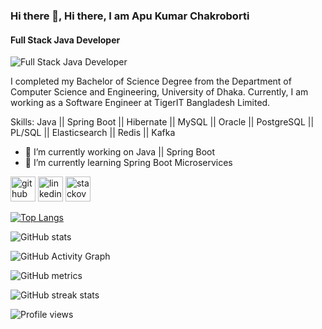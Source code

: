 ### Hi there 👋, Hi there, I am Apu Kumar Chakroborti
#### Full Stack Java Developer
![Full Stack Java Developer](https://avatars.githubusercontent.com/u/18498906?s=400&u=d65984a83c78507bc30d886d893fad1eb6663aad&v=4)

I completed my Bachelor of Science Degree from the Department of Computer Science and Engineering, University of Dhaka. Currently, I am working as a Software Engineer at TigerIT Bangladesh Limited.

Skills: Java || Spring Boot || Hibernate || MySQL || Oracle || PostgreSQL || PL/SQL || Elasticsearch || Redis || Kafka

- 🔭 I’m currently working on Java || Spring Boot 
- 🌱 I’m currently learning Spring Boot Microservices 


[<img src='https://cdn.jsdelivr.net/npm/simple-icons@3.0.1/icons/github.svg' alt='github' height='40'>](https://github.com/https://github.com/apuchakroborti)  [<img src='https://cdn.jsdelivr.net/npm/simple-icons@3.0.1/icons/linkedin.svg' alt='linkedin' height='40'>](https://www.linkedin.com/in/https://www.linkedin.com/in/apu-kumar-chakroborti-771312116//)  [<img src='https://cdn.jsdelivr.net/npm/simple-icons@3.0.1/icons/stackoverflow.svg' alt='stackoverflow' height='40'>](https://stackoverflow.com/users/https://stackoverflow.com/users/5939390/chakroborti-apu)  

[![Top Langs](https://github-readme-stats.vercel.app/api/top-langs/?username=https://github.com/apuchakroborti)](https://github.com/anuraghazra/github-readme-stats)

![GitHub stats](https://github-readme-stats.vercel.app/api?username=https://github.com/apuchakroborti&show_icons=true)  

![GitHub Activity Graph](https://activity-graph.herokuapp.com/graph?username=https://github.com/apuchakroborti)  

![GitHub metrics](https://metrics.lecoq.io/https://github.com/apuchakroborti)  

![GitHub streak stats](https://streak-stats.demolab.com/?user=https://github.com/apuchakroborti)  

![Profile views](https://gpvc.arturio.dev/https://github.com/apuchakroborti)  
